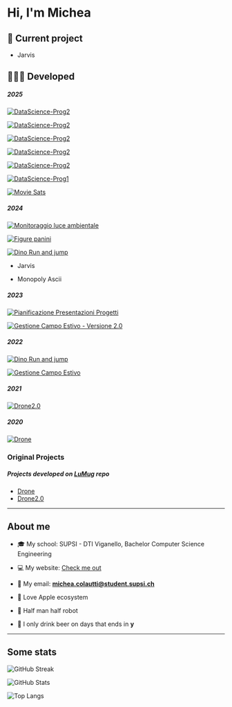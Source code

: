 # Hi, I'm Michea

## 🔧 Current project

- Jarvis


## 👨🏼‍💻 Developed 

##### 2025

[![DataScience-Prog2](https://github-readme-stats.vercel.app/api/pin/?username=MicheaColautti&repo=WalletWithSolidPod-PerkPocket)](https://github.com/MicheaColautti/DataScience-Prog1/settings)

[![DataScience-Prog2](https://github-readme-stats.vercel.app/api/pin/?username=MicheaColautti&repo=WebAppCardStore)](https://github.com/MicheaColautti/DataScience-Prog1/settings)

[![DataScience-Prog2](https://github-readme-stats.vercel.app/api/pin/?username=MicheaColautti&repo=WebAppCardStore)](https://github.com/MicheaColautti/DataScience-Prog1/settings)

[![DataScience-Prog2](https://github-readme-stats.vercel.app/api/pin/?username=MicheaColautti&repo=MineSweeper)](https://github.com/MicheaColautti/DataScience-Prog1/settings)

[![DataScience-Prog2](https://github-readme-stats.vercel.app/api/pin/?username=MicheaColautti&repo=DataScience-Proj2)](https://github.com/MicheaColautti/DataScience-Prog1/settings)

[![DataScience-Prog1](https://github-readme-stats.vercel.app/api/pin/?username=MicheaColautti&repo=DataScience-Proj1)](https://github.com/MicheaColautti/DataScience-Prog1/settings)

[![Movie Sats](https://github-readme-stats.vercel.app/api/pin/?username=MicheaColautti&repo=MovieStat)](https://github.com/MicheaColautti/MovieStat/settings)

##### 2024

[![Monitoraggio luce ambientale](https://github-readme-stats.vercel.app/api/pin/?username=MicheaColautti&repo=MonitoraggioLuceAmbientale)](https://github.com/MicheaColautti/MonitoraggioLuceAmbientale)

[![Figure panini](https://github-readme-stats.vercel.app/api/pin/?username=MicheaColautti&repo=FigurePanini)](https://github.com/MicheaColautti/FigurePanini/settings)

[![Dino Run and jump](https://github-readme-stats.vercel.app/api/pin/?username=MicheaColautti&repo=dino-run-and-jump)](https://github.com/MicheaColautti/dino-run-and-jump)

- Jarvis

- Monopoly Ascii
 

##### 2023 
[![Pianificazione Presentazioni Progetti](https://github-readme-stats.vercel.app/api/pin/?username=MicheaColautti&repo=PianificazionePresentazioniProgetti)](https://github.com/MicheaColautti/PianificazionePresentazioniProgetti)

[![Gestione Campo Estivo - Versione 2.0](https://github-readme-stats.vercel.app/api/pin/?username=MicheaColautti&repo=GestioneCampoEstivoV2)](https://github.com/MicheaColautti/GestioneCampoEstivoV2)


##### 2022
[![Dino Run and jump](https://github-readme-stats.vercel.app/api/pin/?username=MicheaColautti&repo=dino-run-and-jump)](https://github.com/MicheaColautti/dino-run-and-jump)

[![Gestione Campo Estivo](https://github-readme-stats.vercel.app/api/pin/?username=MicheaColautti&repo=GestioneCampoEstivo)](https://github.com/MicheaColautti/GestioneCampoEstivo)



##### 2021
[![Drone2.0](https://github-readme-stats.vercel.app/api/pin/?username=MicheaColautti&repo=Drone-2.0)](https://github.com/MicheaColautti/Drone2.0)

##### 2020
[![Drone](https://github-readme-stats.vercel.app/api/pin/?username=MicheaColautti&repo=Drone)](https://github.com/MicheaColautti/Drone)

### Original Projects


##### Projects developed on [LuMug](https://github.com/LuMug) repo
- [Drone](https://github.com/LuMug/Drone)
- [Drone2.0](https://github.com/LuMug/Drone-2.0)


<hr>


## About me 

- 🎓 My school:           SUPSI - DTI Viganello, Bachelor Computer Science Engineering
- 💻 My website:          [Check me out](http://samtinfo.ch/18colmic/)
- 📧 My email:	          **michea.colautti@student.supsi.ch**

- 🍎 Love Apple ecosystem 
- 🦾 Half man half robot 
- 🍺 I only drink beer on days that ends in **y** 


<hr>

## Some stats

![GitHub Streak](http://github-readme-streak-stats.herokuapp.com?user=MicheaColautti&theme=radical)

![GitHub Stats](https://github-readme-stats.vercel.app/api?username=MicheaColautti&theme=radical&show_icons=true&include_all_commits=true&)

![Top Langs](https://github-readme-stats.vercel.app/api/top-langs/?username=MicheaColautti&layout=compact&theme=radical&show_icons=true&langs_count=10)


